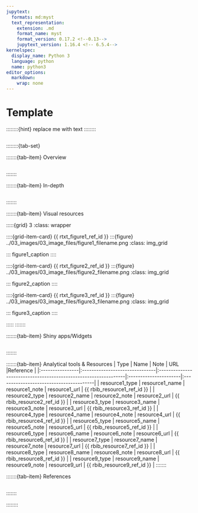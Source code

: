 ```yaml
---
jupytext:
  formats: md:myst
  text_representation:
    extension: .md
    format_name: myst
    format_version: 0.17.2 <!--0.13-->
    jupytext_version: 1.16.4 <!-- 6.5.4-->
kernelspec:
  display_name: Python 3
  language: python
  name: python3
editor_options:
  markdown:
    wrap: none
---
```

# Template

::::::::{hint}
replace me with text
::::::::

```{include} pro_con_assump/mod_scr_secr_apc.md
```

::::::::{tab-set}

:::::::{tab-item} Overview
```{include} include/00_coming_soon.md
```
:::::::

:::::::{tab-item} In-depth
```{include} include/00_coming_soon.md
```
:::::::

:::::::{tab-item} Visual resources

:::::{grid} 3
:class: wrapper

::::{grid-item-card} {{ rtxt_figure1_ref_id }}
:::{figure} ../03_images/03_image_files/figure1_filename.png
:class: img_grid

:::
figure1_caption
::::

::::{grid-item-card} {{ rtxt_figure2_ref_id }}
:::{figure} ../03_images/03_image_files/figure2_filename.png 
:class: img_grid

:::
figure2_caption
::::

::::{grid-item-card} {{ rtxt_figure3_ref_id }}
:::{figure} ../03_images/03_image_files/figure3_filename.png 
:class: img_grid

:::
figure3_caption
::::

:::::
:::::::

:::::::{tab-item} Shiny apps/Widgets
```{include} include/00_coming_soon.md
```
:::::::

:::::::{tab-item} Analytical tools & Resources
| Type | Name | Note | URL |Reference |
|:----------------|:-------------------------------|:----------------------------------------------------------------|:----------------------|:----------------------------------------|
| resource1_type | resource1_name | resource1_note | resource1_url | {{ rbib_resource1_ref_id }} |
| resource2_type | resource2_name | resource2_note | resource2_url | {{ rbib_resource2_ref_id }} |
| resource3_type | resource3_name | resource3_note | resource3_url | {{ rbib_resource3_ref_id }} |
| resource4_type | resource4_name | resource4_note | resource4_url | {{ rbib_resource4_ref_id }} |
| resource5_type | resource5_name | resource5_note | resource5_url | {{ rbib_resource5_ref_id }} |
| resource6_type | resource6_name | resource6_note | resource6_url | {{ rbib_resource6_ref_id }} |
| resource7_type | resource7_name | resource7_note | resource7_url | {{ rbib_resource7_ref_id }} |
| resource8_type | resource8_name | resource8_note | resource8_url | {{ rbib_resource8_ref_id }} |
| resource9_type | resource9_name | resource9_note | resource9_url | {{ rbib_resource9_ref_id }} |
:::::::

:::::::{tab-item} References
```{include} include/00_coming_soon.md
```
:::::::

::::::::